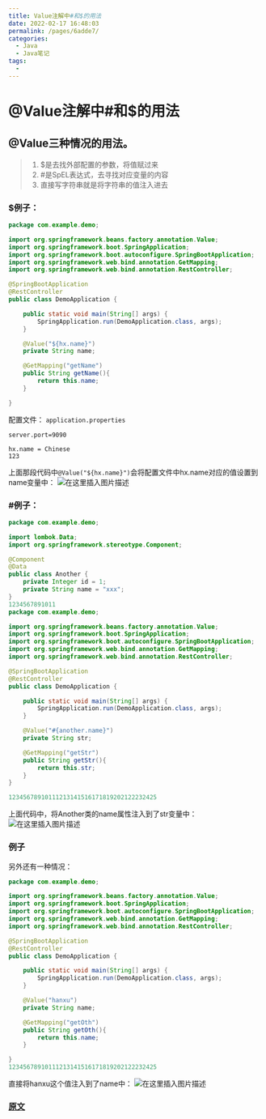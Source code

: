 ```yaml
---
title: Value注解中#和$的用法
date: 2022-02-17 16:48:03
permalink: /pages/6adde7/
categories:
  - Java
  - Java笔记
tags:
  - 
---
```


# @Value注解中#和$的用法

## @Value三种情况的用法。

> 1. $是去找外部配置的参数，将值赋过来
> 2. \#是SpEL表达式，去寻找对应变量的内容
> 3. 直接写字符串就是将字符串的值注入进去

### $例子：

```java
package com.example.demo;

import org.springframework.beans.factory.annotation.Value;
import org.springframework.boot.SpringApplication;
import org.springframework.boot.autoconfigure.SpringBootApplication;
import org.springframework.web.bind.annotation.GetMapping;
import org.springframework.web.bind.annotation.RestController;

@SpringBootApplication
@RestController
public class DemoApplication {

    public static void main(String[] args) {
        SpringApplication.run(DemoApplication.class, args);
    }

    @Value("${hx.name}")
    private String name;

    @GetMapping("getName")
    public String getName(){
        return this.name;
    }

}
```

配置文件：
`application.properties`

```properties
server.port=9090

hx.name = Chinese
123
```

上面那段代码中`@Value("${hx.name}")`会将配置文件中hx.name对应的值设置到name变量中：
![在这里插入图片描述](http://img.alicbin.com/img/20220217164934.png)

### #例子：

```java
package com.example.demo;

import lombok.Data;
import org.springframework.stereotype.Component;

@Component
@Data
public class Another {
    private Integer id = 1;
    private String name = "xxx";
}
1234567891011
package com.example.demo;

import org.springframework.beans.factory.annotation.Value;
import org.springframework.boot.SpringApplication;
import org.springframework.boot.autoconfigure.SpringBootApplication;
import org.springframework.web.bind.annotation.GetMapping;
import org.springframework.web.bind.annotation.RestController;

@SpringBootApplication
@RestController
public class DemoApplication {

    public static void main(String[] args) {
        SpringApplication.run(DemoApplication.class, args);
    }

    @Value("#{another.name}")
    private String str;

    @GetMapping("getStr")
    public String getStr(){
        return this.str;
    }
}

12345678910111213141516171819202122232425
```

上面代码中，将Another类的name属性注入到了str变量中：
![在这里插入图片描述](http://img.alicbin.com/img/20220217164936.png)

### 例子

另外还有一种情况：

```java
package com.example.demo;

import org.springframework.beans.factory.annotation.Value;
import org.springframework.boot.SpringApplication;
import org.springframework.boot.autoconfigure.SpringBootApplication;
import org.springframework.web.bind.annotation.GetMapping;
import org.springframework.web.bind.annotation.RestController;

@SpringBootApplication
@RestController
public class DemoApplication {

    public static void main(String[] args) {
        SpringApplication.run(DemoApplication.class, args);
    }

    @Value("hanxu")
    private String name;

    @GetMapping("getOth")
    public String getOth(){
        return this.name;
    }

}
12345678910111213141516171819202122232425
```

直接将hanxu这个值注入到了name中：
![在这里插入图片描述](http://img.alicbin.com/img/20220217164937.png)

### [原文](https://www.freesion.com/article/6390221338/)

